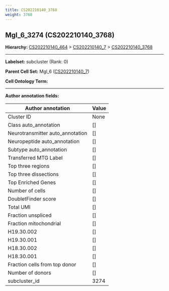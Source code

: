 ```yaml
---
title: CS202210140_3768
weight: 3768
---
```

## Mgl_6_3274 (CS202210140_3768)
<b>Hierarchy: </b>
[CS202210140_464](cell_sets/CS202210140_464.md) >
[CS202210140_7](cell_sets/CS202210140_7.md) >
[CS202210140_3768](cell_sets/CS202210140_3768.md)

---


**Labelset:** subcluster (Rank: 0)

**Parent Cell Set:** Mgl_6 ([CS202210140_7](cell_sets/CS202210140_7.md))



**Cell Ontology Term:** 

[MARKER GENES.]: #


---

[TRANSFERRED ANNOTATIONS.]: #


[AUTHOR ANNOTATION FIELDS.]: #


**Author annotation fields:**

| Author annotation | Value |
|-------------------|-------|
|Cluster ID|None|
|Class auto_annotation|[]|
|Neurotransmitter auto_annotation|[]|
|Neuropeptide auto_annotation|[]|
|Subtype auto_annotation|[]|
|Transferred MTG Label|[]|
|Top three regions|[]|
|Top three dissections|[]|
|Top Enriched Genes|[]|
|Number of cells|[]|
|DoubletFinder score|[]|
|Total UMI|[]|
|Fraction unspliced|[]|
|Fraction mitochondrial|[]|
|H19.30.002|[]|
|H19.30.001|[]|
|H18.30.002|[]|
|H18.30.001|[]|
|Fraction cells from top donor|[]|
|Number of donors|[]|
|subcluster_id|3274|
